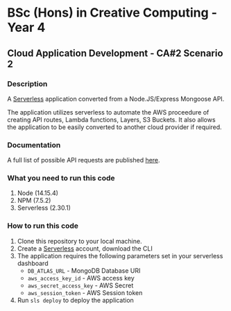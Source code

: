 # BSc (Hons) in Creative Computing - Year 4

## Cloud Application Development - CA#2 Scenario 2

### Description

A [Serverless](https://www.serverless.com/) application converted from a Node.JS/Express Mongoose API.

The application utilizes serverless to automate the AWS proceedure of creating API routes, Lambda functions, Layers, S3 Buckets. It also allows the application to be easily converted to another cloud provider if required.

### Documentation

A full list of possible API requests are published [here](https://documenter.getpostman.com/view/9152223/Tz5tYG2M).

### What you need to run this code

1. Node (14.15.4)
2. NPM (7.5.2)
3. Serverless (2.30.1)

### How to run this code

1. Clone this repository to your local machine.
2. Create a [Serverless](https://app.serverless.com/) account, download the CLI
3. The application requires the following parameters set in your serverless dashboard
   - `DB_ATLAS_URL` - MongoDB Database URI
   - `aws_access_key_id` - AWS access key
   - `aws_secret_access_key` - AWS Secret
   - `aws_session_token` - AWS Session token
4. Run `sls deploy` to deploy the application
